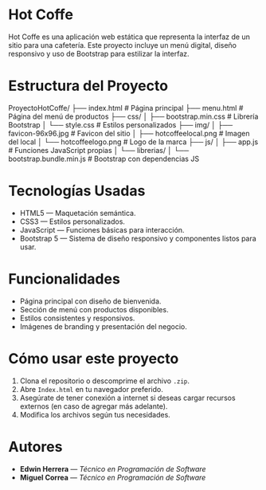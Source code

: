 
# Hot Coffe

Hot Coffe es una aplicación web estática que representa la interfaz de un sitio para una cafetería. Este proyecto incluye un menú digital, diseño responsivo y uso de Bootstrap para estilizar la interfaz.

# Estructura del Proyecto

ProyectoHotCoffe/
├── index.html             # Página principal
├── menu.html              # Página del menú de productos
├── css/
│   ├── bootstrap.min.css  # Librería Bootstrap
│   └── style.css          # Estilos personalizados
├── img/
│   ├── favicon-96x96.jpg  # Favicon del sitio
│   ├── hotcoffeelocal.png # Imagen del local
│   └── hotcoffeelogo.png  # Logo de la marca
├── js/
│   ├── app.js             # Funciones JavaScript propias
│   └── librerias/
│       └── bootstrap.bundle.min.js  # Bootstrap con dependencias JS


# Tecnologías Usadas

- HTML5 — Maquetación semántica.
- CSS3 — Estilos personalizados.
- JavaScript — Funciones básicas para interacción.
- Bootstrap 5 — Sistema de diseño responsivo y componentes listos para usar.

# Funcionalidades

- Página principal con diseño de bienvenida.
- Sección de menú con productos disponibles.
- Estilos consistentes y responsivos.
- Imágenes de branding y presentación del negocio.


# Cómo usar este proyecto

1. Clona el repositorio o descomprime el archivo `.zip`.
2. Abre `Index.html` en tu navegador preferido.
3. Asegúrate de tener conexión a internet si deseas cargar recursos externos (en caso de agregar más adelante).
4. Modifica los archivos según tus necesidades.

#  Autores

- **Edwin Herrera** — *Técnico en Programación de Software*
- **Miguel Correa** — *Técnico en Programación de Software*
